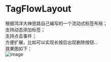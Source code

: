 # TagFlowLayout
根据鸿洋大神思路自己编写的一个流动式标签布局；<br />
支持动态添加标签；<br />
支持点击事件；<br />
方便扩展，比如可以实现长按后出现删除按钮...<br />
效果图如下：<br />
![image](https://raw.githubusercontent.com/LuSheep/TagFlowLayout/481cac29ab3011d6031c5744805ad7a9edc92f75/360%E6%89%8B%E6%9C%BA%E5%8A%A9%E6%89%8B%E6%88%AA%E5%9B%BE0407_16_29_01.png)

